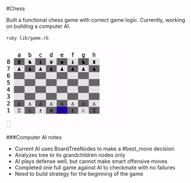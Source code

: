 #Chess

Built a functional chess game with correct game logic.
Currently, working on building a computer AI.

`ruby lib/game.rb`

![](./lib/preview.gif)

###Computer AI notes
- Current AI uses BoardTreeNodes to make a #best_move decision
- Analyzes tree to its grandchildren nodes only
- AI plays defense well, but cannot make smart offensive moves
- Completed one full game against AI to checkmate with no failures
- Need to build strategy for the beginning of the game
